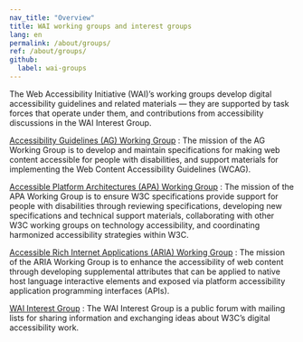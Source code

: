 ```yaml
---
nav_title: "Overview"
title: WAI working groups and interest groups
lang: en
permalink: /about/groups/
ref: /about/groups/
github:
  label: wai-groups
---
```


The Web Accessibility Initiative (WAI)’s working groups develop digital accessibility guidelines and related materials &mdash; they are supported by task forces that operate under them, and contributions from accessibility discussions in the WAI Interest Group.

[Accessibility Guidelines (AG) Working Group](/about/groups/agwg/)
: The mission of the AG Working Group is to develop and maintain specifications for making web content accessible for people with disabilities, and support materials for implementing the Web Content Accessibility Guidelines (WCAG).

[Accessible Platform Architectures (APA) Working Group](/about/groups/apawg/)
: The mission of the APA Working Group is to ensure W3C specifications provide support for people with disabilities through reviewing specifications, developing new specifications and technical support materials, collaborating with other W3C working groups on technology accessibility, and coordinating harmonized accessibility strategies within W3C.

[Accessible Rich Internet Applications (ARIA) Working Group](/about/groups/ariawg/)
: The mission of the ARIA Working Group is to enhance the accessibility of web content through developing supplemental attributes that can be applied to native host language interactive elements and exposed via platform accessibility application programming interfaces (APIs).

[WAI Interest Group](/about/groups/waiig/)
: The WAI Interest Group is a public forum with mailing lists for sharing information and exchanging ideas about W3C’s digital accessibility work.